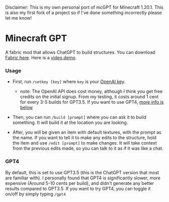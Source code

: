 Disclaimer: This is my own personal port of mcGPT for Minecraft 1.20.1. This is also my first fork of a project so if I've done something incorrectly please let me know!


# Minecraft GPT
A fabric mod that allows ChatGPT to build structures. You can download [Fabric here](https://fabricmc.net/use/installer/). Here is a [video demo](https://www.reddit.com/r/Minecraft/comments/1305p4e/i_made_a_minecraft_mod_that_lets_chatgpt_build/?utm_source=share&utm_medium=web2x&context=3).

### Usage

- First, run `/setkey [key]` where `key` is your [OpenAI key](https://platform.openai.com/account/api-keys). 
    - note: The OpenAI API does cost money, although I think you get free credits on the initial signup. From my testing, it costs around 1 cent for every 3-5 builds for GPT3.5. If you want to use GPT4, [more info is below](#GPT4)

- Then, you can run `/build [prompt]` where you can ask it to build something. It will build it at the location you are looking.


- After, you will be given an item with default textures, with the prompt as the name. If you want to tell it to make any edits to the structure, hold the item and use `/edit [prompt]` to make changes. It will take context from the previous edits made, so you can talk to it as if it was like a chat.

### GPT4
By default, this is set to use GPT3.5 (this is the ChatGPT version that most are familiar with). I personally found that GPT4 is significantly slower, more expensive (Around 5-10 cents per build), and didn't generate any better results compared to GPT3.5. If you want to try GPT4, you can toggle it on/off by simply typing `/gpt4`
